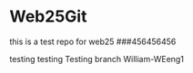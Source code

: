# Web25Git
this is a test repo for web25
###456456456

testing testing
Testing branch William-WEeng1